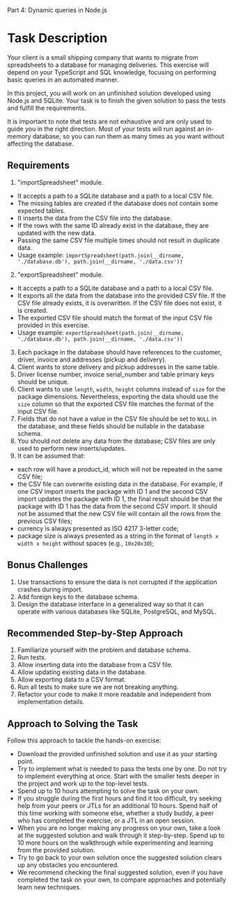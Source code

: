 Part 4: Dynamic queries in Node.js

# Task Description

Your client is a small shipping company that wants to migrate from spreadsheets to a database for managing deliveries. This exercise will depend on your TypeScript and SQL knowledge, focusing on performing basic queries in an automated manner.

In this project, you will work on an unfinished solution developed using Node.js and SQLite. Your task is to finish the given solution to pass the tests and fulfill the requirements.

It is important to note that tests are not exhaustive and are only used to guide you in the right direction. Most of your tests will run against an in-memory database, so you can run them as many times as you want without affecting the database.

## Requirements

1. "importSpreadsheet" module.
  - It accepts a path to a SQLite database and a path to a local CSV file.
  - The missing tables are created if the database does not contain some expected tables.
  - It inserts the data from the CSV file into the database.
  - If the rows with the same ID already exist in the database, they are updated with the new data.
  - Passing the same CSV file multiple times should not result in duplicate data.
  - Usage example: `importSpreadsheet(path.join(__dirname, './database.db'), path.join(__dirname, './data.csv'))`
2. "exportSpreadsheet" module.
  - It accepts a path to a SQLite database and a path to a local CSV file.
  - It exports all the data from the database into the provided CSV file. If the CSV file already exists, it is overwritten. If the CSV file does not exist, it is created.
  - The exported CSV file should match the format of the input CSV file provided in this exercise.
  - Usage example: `exportSpreadsheet(path.join(__dirname, './database.db'), path.join(__dirname, './data.csv'))`
3. Each package in the database should have references to the customer, driver, invoice and addresses (pickup and delivery).
4. Client wants to store delivery and pickup addresses in the same table.
5. Driver license number, invoice serial_number and table primary keys should be unique.
6. Client wants to use `length`, `width`, `height` columns instead of `size` for the package dimensions. Nevertheless, exporting the data should use the `size` column so that the exported CSV file matches the format of the input CSV file.
7. Fields that do not have a value in the CSV file should be set to `NULL` in the database, and these fields should be nullable in the database schema.
8. You should not delete any data from the database; CSV files are only used to perform new inserts/updates.
9. It can be assumed that:
  - each row will have a product_id, which will not be repeated in the same CSV file;
  - the CSV file can overwrite existing data in the database. For example, if one CSV import inserts the package with ID 1 and the second CSV import updates the package with ID 1, the final result should be that the package with ID 1 has the data from the second CSV import. It should not be assumed that the new CSV file will contain all the rows from the previous CSV files;
  - currency is always presented as ISO 4217 3-letter code;
  - package size is always presented as a string in the format of `length x width x height` without spaces (e.g., `10x20x30`);

## Bonus Challenges

1. Use transactions to ensure the data is not corrupted if the application crashes during import.
2. Add foreign keys to the database schema.
3. Design the database interface in a generalized way so that it can operate with various databases like SQLite, PostgreSQL, and MySQL.

## Recommended Step-by-Step Approach

1. Familiarize yourself with the problem and database schema.
2. Run tests.
3. Allow inserting data into the database from a CSV file.
4. Allow updating existing data in the database.
5. Allow exporting data to a CSV format.
6. Run all tests to make sure we are not breaking anything.
7. Refactor your code to make it more readable and independent from implementation details.

## Approach to Solving the Task

Follow this approach to tackle the hands-on exercise:

- Download the provided unfinished solution and use it as your starting point.
- Try to implement what is needed to pass the tests one by one. Do not try to implement everything at once. Start with the smaller tests deeper in the project and work up to the top-level tests.
- Spend up to 10 hours attempting to solve the task on your own.
- If you struggle during the first hours and find it too difficult, try seeking help from your peers or JTLs for an additional 10 hours. Spend half of this time working with someone else, whether a study buddy, a peer who has completed the exercise, or a JTL in an open session.
- When you are no longer making any progress on your own, take a look at the suggested solution and walk through it step-by-step. Spend up to 10 more hours on the walkthrough while experimenting and learning from the provided solution.
- Try to go back to your own solution once the suggested solution clears up any obstacles you encountered.
- We recommend checking the final suggested solution, even if you have completed the task on your own, to compare approaches and potentially learn new techniques.
